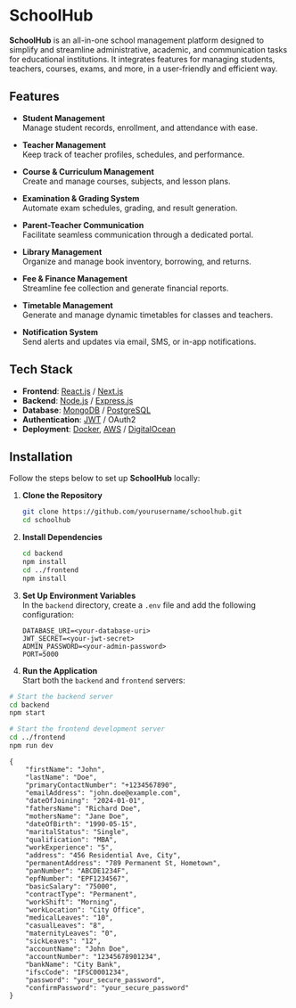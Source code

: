 # SchoolHub

**SchoolHub** is an all-in-one school management platform designed to simplify and streamline administrative, academic, and communication tasks for educational institutions. It integrates features for managing students, teachers, courses, exams, and more, in a user-friendly and efficient way.

## Features

- **Student Management**  
  Manage student records, enrollment, and attendance with ease.

- **Teacher Management**  
  Keep track of teacher profiles, schedules, and performance.

- **Course & Curriculum Management**  
  Create and manage courses, subjects, and lesson plans.

- **Examination & Grading System**  
  Automate exam schedules, grading, and result generation.

- **Parent-Teacher Communication**  
  Facilitate seamless communication through a dedicated portal.

- **Library Management**  
  Organize and manage book inventory, borrowing, and returns.

- **Fee & Finance Management**  
  Streamline fee collection and generate financial reports.

- **Timetable Management**  
  Generate and manage dynamic timetables for classes and teachers.

- **Notification System**  
  Send alerts and updates via email, SMS, or in-app notifications.

## Tech Stack

- **Frontend**: [React.js](https://reactjs.org/) / [Next.js](https://nextjs.org/)  
- **Backend**: [Node.js](https://nodejs.org/) / [Express.js](https://expressjs.com/)  
- **Database**: [MongoDB](https://www.mongodb.com/) / [PostgreSQL](https://www.postgresql.org/)  
- **Authentication**: [JWT](https://jwt.io/) / OAuth2  
- **Deployment**: [Docker](https://www.docker.com/), [AWS](https://aws.amazon.com/) / [DigitalOcean](https://www.digitalocean.com/)

## Installation

Follow the steps below to set up **SchoolHub** locally:

1. **Clone the Repository**  
   ```bash
   git clone https://github.com/yourusername/schoolhub.git
   cd schoolhub
   ```
2. **Install Dependencies**  
   ```bash
   cd backend
   npm install
   cd ../frontend
   npm install
   ```
3. **Set Up Environment Variables**  
   In the `backend` directory, create a `.env` file and add the following configuration:  
   ```plaintext
   DATABASE_URI=<your-database-uri>
   JWT_SECRET=<your-jwt-secret>
   ADMIN_PASSWORD=<your-admin-password>
   PORT=5000
   ```
4. **Run the Application**  
Start both the `backend` and `frontend` servers:
```bash
# Start the backend server
cd backend
npm start

# Start the frontend development server
cd ../frontend
npm run dev
```

```plaintext
{
    "firstName": "John",
    "lastName": "Doe",
    "primaryContactNumber": "+1234567890",
    "emailAddress": "john.doe@example.com",
    "dateOfJoining": "2024-01-01",
    "fathersName": "Richard Doe",
    "mothersName": "Jane Doe",
    "dateOfBirth": "1990-05-15",
    "maritalStatus": "Single",
    "qualification": "MBA",
    "workExperience": "5",
    "address": "456 Residential Ave, City",
    "permanentAddress": "789 Permanent St, Hometown",
    "panNumber": "ABCDE1234F",
    "epfNumber": "EPF1234567",
    "basicSalary": "75000",
    "contractType": "Permanent",
    "workShift": "Morning",
    "workLocation": "City Office",
    "medicalLeaves": "10",
    "casualLeaves": "8",
    "maternityLeaves": "0",
    "sickLeaves": "12",
    "accountName": "John Doe",
    "accountNumber": "12345678901234",
    "bankName": "City Bank",
    "ifscCode": "IFSC0001234",
    "password": "your_secure_password",
    "confirmPassword": "your_secure_password"
}

```